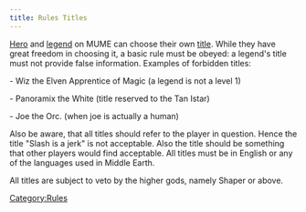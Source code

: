 ```yaml
---
title: Rules Titles
---
```


[Hero](Heroes "wikilink") and [legend](legends "wikilink") on MUME can
choose their own [title](title "wikilink"). While they have great
freedom in choosing it, a basic rule must be obeyed: a legend's title
must not provide false information. Examples of forbidden titles:

\- Wiz the Elven Apprentice of Magic (a legend is not a level 1)

\- Panoramix the White (title reserved to the Tan Istar)

\- Joe the Orc. (when joe is actually a human)

Also be aware, that all titles should refer to the player in question.
Hence the title "Slash is a jerk" is not acceptable. Also the title
should be something that other players would find acceptable. All titles
must be in English or any of the languages used in Middle Earth.

All titles are subject to veto by the higher gods, namely Shaper or
above.

[Category:Rules](Category:Rules "wikilink")